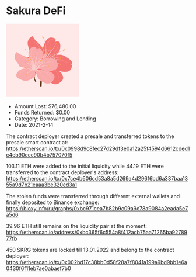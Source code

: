 # Sakura DeFi
![Sakura DeFi](/rektimages/Sakura-DeFi.png)
- Amount Lost: $76,480.00
- Funds Returned: $0.00
- Category: Borrowing and Lending
- Date: 2021-2-14

The contract deployer created a presale and transferred tokens to the presale smart contract at:  
https://etherscan.io/tx/0x0998d9c8fec27d29df3e0a12a25f4594d6612cded1c4eb90ecc90b4b757070f5  
  
103.11 ETH were added to the initial liquidity while 44.19 ETH were transferred to the contract deployer's address:  
https://etherscan.io/tx/0x7ce4b606cd53a8a5d269a4d296f6bd6a337baa1355a9d7b21eaaa3be320ed3a1  
  
The stolen funds were transferred through different external wallets and finally deposited to Binance exchange:  
https://bloxy.info/ru/graphs/0xbc971cea7b82b9c09a9c78a9084a2eada5e7a5d6  
  
39.96 ETH still remains on the liquidity pair at the moment:  
https://etherscan.io/address/0xbc365f6c554a8f412acb75aa71265ba9278977fb  
  
450 SKRG tokens are locked till 13.01.2022 and belong to the contract deployer:  
https://etherscan.io/tx/0x002bd17c38bb0d58f28a7f8041a199a9bd9bb1e6a0430f6f11eb7ae0abaef7b0



